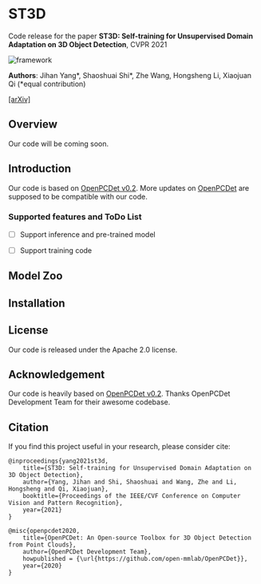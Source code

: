 # ST3D

Code release for the paper **ST3D: Self-training for Unsupervised Domain Adaptation on 3D Object Detection**, CVPR 2021

![framework](./docs/framework.png)

**Authors**: Jihan Yang\*, Shaoshuai Shi\*,  Zhe Wang, Hongsheng Li, Xiaojuan Qi (\*equal contribution)

[[arXiv]](https://arxiv.org/abs/2103.05346)&nbsp;


## Overview

Our code will be coming soon.



## Introduction

Our code is based on [OpenPCDet v0.2](https://github.com/open-mmlab/OpenPCDet/tree/v0.2.0). More updates on [OpenPCDet](https://github.com/open-mmlab/OpenPCDet) are supposed to be compatible with our code.

### Supported features and ToDo List

- [ ] Support inference and pre-trained model 

- [ ] Support training code

## Model Zoo



## Installation



## License

Our code is released under the Apache 2.0 license.

## Acknowledgement

Our code is heavily based on [OpenPCDet v0.2](https://github.com/open-mmlab/OpenPCDet/tree/v0.2.0). Thanks OpenPCDet Development Team for their awesome codebase.

## Citation

If you find this project useful in your research, please consider cite:
```
@inproceedings{yang2021st3d,
    title={ST3D: Self-training for Unsupervised Domain Adaptation on 3D Object Detection},
    author={Yang, Jihan and Shi, Shaoshuai and Wang, Zhe and Li, Hongsheng and Qi, Xiaojuan},
    booktitle={Proceedings of the IEEE/CVF Conference on Computer Vision and Pattern Recognition},
    year={2021}
}
```
```
@misc{openpcdet2020,
    title={OpenPCDet: An Open-source Toolbox for 3D Object Detection from Point Clouds},
    author={OpenPCDet Development Team},
    howpublished = {\url{https://github.com/open-mmlab/OpenPCDet}},
    year={2020}
}
```
